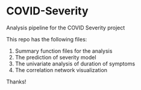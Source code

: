 # COVID-Severity
Analysis pipeline for the COVID Severity project

This repo has the following files:

1. Summary function files for the analysis 
2. The prediction of severity model
3. The univariate analysis of duration of symptoms
4. The correlation network visualization

Thanks!
